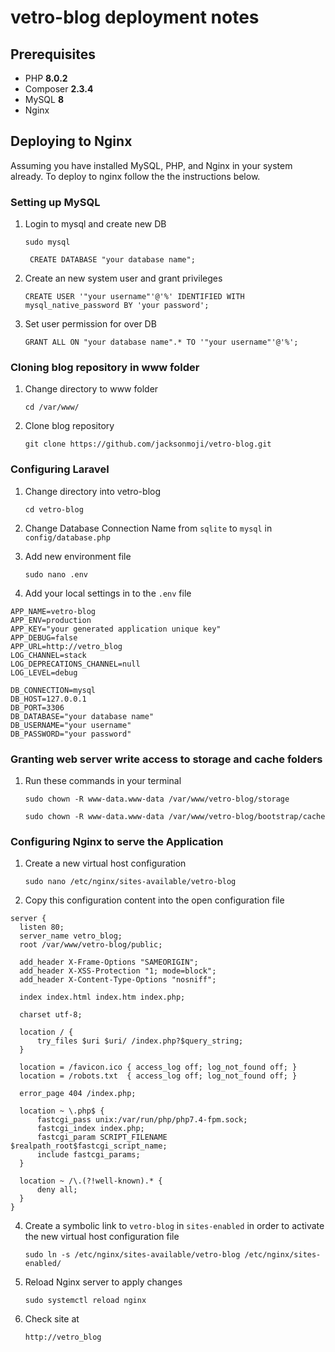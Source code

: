 # vetro-blog deployment notes

## Prerequisites

 - PHP **8.0.2**
 - Composer **2.3.4**
 - MySQL **8**
 - Nginx

## Deploying to Nginx
Assuming you have installed MySQL, PHP, and Nginx in your system already. To deploy to nginx follow the the instructions below.

### Setting up MySQL
 1.  Login to mysql and create new DB
 
	 `sudo mysql`
	
	 ` CREATE DATABASE "your database name";`
 3. Create an new system user and grant privileges
 
	 `CREATE USER '"your username"'@'%' IDENTIFIED WITH mysql_native_password BY 'your password';`
 4. Set user permission for over DB
 
	`GRANT ALL ON "your database name".* TO '"your username"'@'%';`
	 
### Cloning blog repository in www folder
 1. Change directory to www folder
 
	`cd /var/www/`
 2. Clone blog repository
 
	`git clone https://github.com/jacksonmoji/vetro-blog.git`

### Configuring Laravel

 1. Change directory into vetro-blog

	`cd vetro-blog`
 2. Change Database Connection Name from `sqlite` to `mysql` in `config/database.php`
 
	
 3. Add new environment file
 
	 `sudo nano .env`
 4. Add your local settings in to the `.env` file
```
APP_NAME=vetro-blog
APP_ENV=production
APP_KEY="your generated application unique key"
APP_DEBUG=false
APP_URL=http://vetro_blog
LOG_CHANNEL=stack
LOG_DEPRECATIONS_CHANNEL=null
LOG_LEVEL=debug

DB_CONNECTION=mysql
DB_HOST=127.0.0.1
DB_PORT=3306
DB_DATABASE="your database name"
DB_USERNAME="your username"
DB_PASSWORD="your password"
```

### Granting web server write access to storage and cache folders

 1. Run these commands in your terminal
 
	 `sudo chown -R www-data.www-data /var/www/vetro-blog/storage`
	 
	`sudo chown -R www-data.www-data /var/www/vetro-blog/bootstrap/cache`

### Configuring Nginx to serve the Application

 1. Create a new virtual host configuration
 
	 ``sudo nano /etc/nginx/sites-available/vetro-blog``
 3. Copy this configuration content into the open configuration file
  ```
server {
    listen 80;
    server_name vetro_blog;
    root /var/www/vetro-blog/public;

    add_header X-Frame-Options "SAMEORIGIN";
    add_header X-XSS-Protection "1; mode=block";
    add_header X-Content-Type-Options "nosniff";

    index index.html index.htm index.php;

    charset utf-8;

    location / {
        try_files $uri $uri/ /index.php?$query_string;
    }

    location = /favicon.ico { access_log off; log_not_found off; }
    location = /robots.txt  { access_log off; log_not_found off; }

    error_page 404 /index.php;

    location ~ \.php$ {
        fastcgi_pass unix:/var/run/php/php7.4-fpm.sock;
        fastcgi_index index.php;
        fastcgi_param SCRIPT_FILENAME $realpath_root$fastcgi_script_name;
        include fastcgi_params;
    }

    location ~ /\.(?!well-known).* {
        deny all;
    }
}
```

 4. Create a symbolic link to  `vetro-blog`  in  `sites-enabled` in order to activate the new virtual host configuration file 
 
	`sudo ln -s /etc/nginx/sites-available/vetro-blog /etc/nginx/sites-enabled/`
 5. Reload Nginx server to apply changes

	 `sudo systemctl reload nginx`

 6. Check site at 

	`http://vetro_blog`

 

